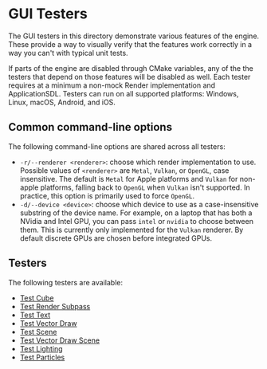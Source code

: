 # GUI Testers

The GUI testers in this directory demonstrate various features of the engine. These provide a way to visually verify that the features work correctly in a way you can't with typical unit tests.

If parts of the engine are disabled through CMake variables, any of the the testers that depend on those features will be disabled as well. Each tester requires at a minimum a non-mock Render implementation and ApplicationSDL. Testers can run on all supported platforms: Windows, Linux, macOS, Android, and iOS.

## Common command-line options

The following command-line options are shared across all testers:

* `-r/--renderer <renderer>`: choose which render implementation to use. Possible values of `<renderer>` are `Metal`, `Vulkan`, or `OpenGL`, case insensitive. The default is `Metal` for Apple platforms and `Vulkan` for non-apple platforms, falling back to `OpenGL` when `Vulkan` isn't supported. In practice, this option is primarily used to force `OpenGL`.
* `-d/--device <device>`: choose which device to use as a case-insensitive substring of the device name. For example, on a laptop that has both a NVidia and Intel GPU, you can pass `intel` or `nvidia` to choose between them. This is currently only implemented for the `Vulkan` renderer. By default discrete GPUs are chosen before integrated GPUs.

## Testers

The following testers are available:

* [Test Cube](TestCube/README.md)
* [Test Render Subpass](TestRenderSubpass/README.md)
* [Test Text](TestText/README.md)
* [Test Vector Draw](TestVectorDraw/README.md)
* [Test Scene](TestScene/README.md)
* [Test Vector Draw Scene](TestVectorDrawScene/README.md)
* [Test Lighting](TestLighting/README.md)
* [Test Particles](TestParticles/README.md)
